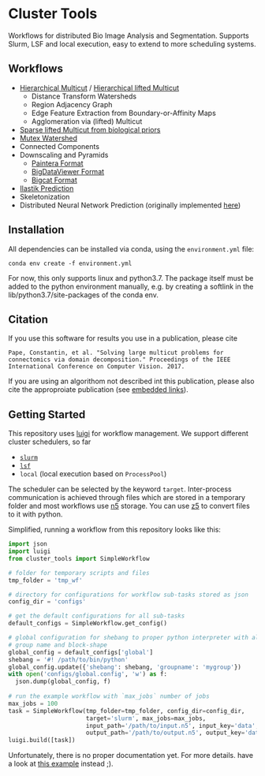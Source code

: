 # Cluster Tools

Workflows for distributed Bio Image Analysis and Segmentation.
Supports Slurm, LSF and local execution, easy to extend to more scheduling systems.


## Workflows

- [Hierarchical Multicut](http:/openaccess.thecvf.com/content_ICCV_2017_workshops/papers/w1/Pape_Solving_Large_Multicut_ICCV_2017_paper.pdf) / [Hierarchical lifted Multicut](https://arxiv.org/abs/1905.10535)
  - Distance Transform Watersheds
  - Region Adjacency Graph
  - Edge Feature Extraction from Boundary-or-Affinity Maps
  - Agglomeration via (lifted) Multicut
- [Sparse lifted Multicut from biological priors](https://arxiv.org/abs/1905.10535)
- [Mutex Watershed](https://link.springer.com/chapter/10.1007/978-3-030-01225-0_34)
- Connected Components
- Downscaling and Pyramids
  - [Paintera Format](https://github.com/saalfeldlab/paintera)
  - [BigDataViewer Format](https://imagej.net/BigDataViewer)
  - [Bigcat Format](https://github.com/saalfeldlab/bigcat)
- [Ilastik Prediction](https://www.ilastik.org/)
- Skeletonization
- Distributed Neural Network Prediction (originally implemented [here](https://github.com/constantinpape/simpleference))


## Installation

All dependencies can be installed via conda, using the `environment.yml` file:
```
conda env create -f environment.yml
```
For now, this only supports linux and python3.7.
The package itself must be added to the python environment manually, e.g. by
creating a softlink in the lib/python3.7/site-packages of the conda env.


## Citation

If you use this software for results you use in a publication, please cite
```
Pape, Constantin, et al. "Solving large multicut problems for connectomics via domain decomposition." Proceedings of the IEEE International Conference on Computer Vision. 2017.
```
If you are using an algorithom not described int this publication, please also cite the approproiate publication (see [embedded links](https://github.com/constantinpape/cluster_tools#workflows)).


## Getting Started

This repository uses [luigi](https://github.com/spotify/luigi) for workflow management.
We support different cluster schedulers, so far 
- [`slurm`](https://slurm.schedmd.com/documentation.html)
- [`lsf`](https://www.ibm.com/support/knowledgecenter/en/SSWRJV_10.1.0/lsf_welcome/lsf_kc_ss.html)
- `local` (local execution based on `ProcessPool`)

The scheduler can be selected by the keyword `target`.
Inter-process communication is achieved through files which are stored in a temporary folder and
most workflows use [n5](https://github.com/saalfeldlab/n5) storage. You can use [z5](https://github.com/constantinpape/z5) to convert files to it with python.

Simplified, running a workflow from this repository looks like this:
```py
import json
import luigi
from cluster_tools import SimpleWorkflow

# folder for temporary scripts and files
tmp_folder = 'tmp_wf'

# directory for configurations for workflow sub-tasks stored as json
config_dir = 'configs'

# get the default configurations for all sub-tasks
default_configs = SimpleWorkflow.get_config()

# global configuration for shebang to proper python interpreter with all dependencies,
# group name and block-shape
global_config = default_configs['global']
shebang = '#! /path/to/bin/python'
global_config.update({'shebang': shebang, 'groupname': 'mygroup'})
with open('configs/global.config', 'w') as f:
  json.dump(global_config, f)
  
# run the example workflow with `max_jobs` number of jobs
max_jobs = 100
task = SimpleWorkflow(tmp_folder=tmp_folder, config_dir=config_dir,
                      target='slurm', max_jobs=max_jobs,
                      input_path='/path/to/input.n5', input_key='data',
                      output_path='/path/to/output.n5', output_key='data')
luigi.build([task])
 ```
Unfortunately, there is no proper documentation yet. For more details. have a look at [this example](https://github.com/constantinpape/cluster_tools/blob/master/example/cremi/run_mc.py) instead ;).
